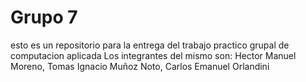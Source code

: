 # Grupo 7
esto es un repositorio para la entrega del trabajo practico grupal de computacion aplicada
Los integrantes del mismo son: Hector Manuel Moreno, Tomas Ignacio Muñoz Noto, Carlos Emanuel Orlandini
